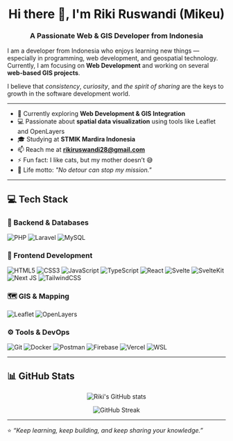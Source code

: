 <h1 align="center">Hi there 👋, I'm Riki Ruswandi (Mikeu)</h1>
<h3 align="center">A Passionate Web & GIS Developer from Indonesia</h3>

I am a developer from Indonesia who enjoys learning new things — especially in programming, web development, and geospatial technology.  
Currently, I am focusing on **Web Development** and working on several **web-based GIS projects**.

I believe that *consistency*, *curiosity*, and *the spirit of sharing* are the keys to growth in the software development world.

---

- 🌱 Currently exploring **Web Development & GIS Integration**
- 💻 Passionate about **spatial data visualization** using tools like Leaflet and OpenLayers
- 🎓 Studying at **STMIK Mardira Indonesia**
- 📫 Reach me at **rikiruswandi28@gmail.com**
- ⚡ Fun fact: I like cats, but my mother doesn’t 😅
- 🚀 Life motto: *"No detour can stop my mission."*

---

## 💻 Tech Stack

### 🧠 Backend & Databases  
![PHP](https://img.shields.io/badge/php-%23777BB4.svg?style=flat&logo=php&logoColor=white)
![Laravel](https://img.shields.io/badge/laravel-%23FF2D20.svg?style=flat&logo=laravel&logoColor=white)
![MySQL](https://img.shields.io/badge/mysql-4479A1.svg?style=flat&logo=mysql&logoColor=white)

### 🎨 Frontend Development  
![HTML5](https://img.shields.io/badge/html5-%23E34F26.svg?style=flat&logo=html5&logoColor=white)
![CSS3](https://img.shields.io/badge/css3-%231572B6.svg?style=flat&logo=css3&logoColor=white)
![JavaScript](https://img.shields.io/badge/javascript-%23323330.svg?style=flat&logo=javascript&logoColor=%23F7DF1E)
![TypeScript](https://img.shields.io/badge/typescript-%23007ACC.svg?style=flat&logo=typescript&logoColor=white)
![React](https://img.shields.io/badge/react-%2320232a.svg?style=flat&logo=react&logoColor=%2361DAFB)
![Svelte](https://img.shields.io/badge/svelte-%23FF3E00.svg?style=flat&logo=svelte&logoColor=white)
![SvelteKit](https://img.shields.io/badge/sveltekit-%23FF3E00.svg?style=flat&logo=svelte&logoColor=white)
![Next JS](https://img.shields.io/badge/Next-black?style=flat&logo=next.js&logoColor=white)
![TailwindCSS](https://img.shields.io/badge/tailwindcss-%2306B6D4.svg?style=flat&logo=tailwind-css&logoColor=white)

### 🗺️ GIS & Mapping  
![Leaflet](https://img.shields.io/badge/leaflet-199900?style=flat&logo=leaflet&logoColor=white)
![OpenLayers](https://img.shields.io/badge/openlayers-1F6FEB?style=flat&logo=openlayers&logoColor=white)

### ⚙️ Tools & DevOps  
![Git](https://img.shields.io/badge/git-fc6d26.svg?style=flat&logo=git&logoColor=white)
![Docker](https://img.shields.io/badge/docker-%230db7ed.svg?style=flat&logo=docker&logoColor=white)
![Postman](https://img.shields.io/badge/Postman-FF6C37?style=flat&logo=postman&logoColor=white)
![Firebase](https://img.shields.io/badge/firebase-%23FFCA28.svg?style=flat&logo=firebase&logoColor=black)
![Vercel](https://img.shields.io/badge/vercel-%23000000.svg?style=flat&logo=vercel&logoColor=white)
![WSL](https://img.shields.io/badge/WSL-2E8B57?style=flat&logo=windows&logoColor=white)

---

## 📊 GitHub Stats

<p align="center">
  <img src="https://github-readme-stats.vercel.app/api?username=mikeu-dev&show_icons=true&theme=radical" alt="Riki's GitHub stats" />
</p>

<p align="center">
  <img src="https://github-readme-streak-stats.herokuapp.com/?user=mikeu-dev&theme=radical" alt="GitHub Streak" />
</p>

---

⭐️ *“Keep learning, keep building, and keep sharing your knowledge.”*
